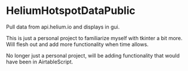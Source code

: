 # HeliumHotspotDataPublic
Pull data from api.helium.io and displays in gui.

This is just a personal project to familiarize myself with tkinter a bit more. Will flesh out and add more functionality when time allows.

No longer just a personal project, will be adding functionality that would have been in AirtableScript.
